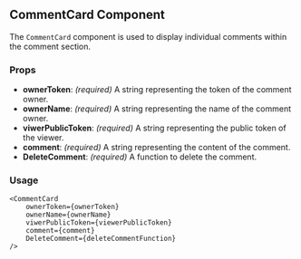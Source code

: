 ## CommentCard Component

The `CommentCard` component is used to display individual comments within the comment section. 

### Props

- **ownerToken**: *(required)* A string representing the token of the comment owner.
- **ownerName**: *(required)* A string representing the name of the comment owner.
- **viwerPublicToken**: *(required)* A string representing the public token of the viewer.
- **comment**: *(required)* A string representing the content of the comment.
- **DeleteComment**: *(required)* A function to delete the comment.

### Usage

```tsx
<CommentCard 
    ownerToken={ownerToken} 
    ownerName={ownerName} 
    viwerPublicToken={viewerPublicToken} 
    comment={comment} 
    DeleteComment={deleteCommentFunction} 
/>